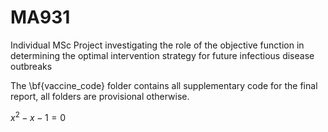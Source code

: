 # MA931

Individual MSc Project investigating the role of the objective function in determining the optimal intervention strategy for future infectious disease outbreaks

The \bf{vaccine\_code} folder contains all supplementary code for the final report, all folders are provisional otherwise.  

$\begin{equation}
  x^2-x-1=0
\end{equation}$
